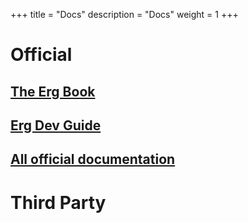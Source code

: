 +++
title = "Docs"
description = "Docs"
weight = 1
+++

# Official

## [The Erg Book](https://erg-lang.org/the-erg-book)
## [Erg Dev Guide](https://erg-lang.org/dev-guide)
## [All official documentation](https://github.com/erg-lang/erg/tree/main/doc)

# Third Party
